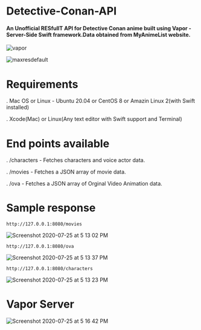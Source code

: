 # Detective-Conan-API

#### An Unofficial RESfullT API for Detective Conan anime built using Vapor - Server-Side Swift framework.Data obtained from MyAnimeList website.




![vapor](https://user-images.githubusercontent.com/51410810/88455993-cc3aa380-ce97-11ea-899d-18cdc6c699e7.png)


![maxresdefault](https://user-images.githubusercontent.com/51410810/88455998-d6f53880-ce97-11ea-96ce-fe474332bdca.jpg)


# Requirements </br>
. Mac OS or Linux - Ubuntu 20.04 or CentOS 8 or Amazin Linux 2(with Swift installed) </br>

. Xcode(Mac) or Linux(Any text editor with Swift support and Terminal) </br>


# End points available

. /characters - Fetches characters and voice actor data. </br>

. /movies - Fetches a JSON array of movie data. </br>

. /ova - Fetches a JSON array of Orginal Video Animation data. </br>

# Sample response

```
http://127.0.0.1:8080/movies
```
![Screenshot 2020-07-25 at 5 13 02 PM](https://user-images.githubusercontent.com/51410810/88456354-b084cc80-ce9a-11ea-94d3-b070f2cafc7f.png)

```
http://127.0.0.1:8080/ova
```
![Screenshot 2020-07-25 at 5 13 37 PM](https://user-images.githubusercontent.com/51410810/88456356-b2e72680-ce9a-11ea-9b56-b32ecad52048.png)

```
http://127.0.0.1:8080/characters
```
![Screenshot 2020-07-25 at 5 13 23 PM](https://user-images.githubusercontent.com/51410810/88456357-b4185380-ce9a-11ea-9868-9b5a4dccdf36.png)


# Vapor Server

![Screenshot 2020-07-25 at 5 16 42 PM](https://user-images.githubusercontent.com/51410810/88456358-b67aad80-ce9a-11ea-9008-be43813a4c66.png)

